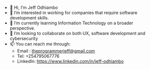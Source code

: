- 👋 Hi, I’m Jeff Odhiambo
- 👀 I’m interested in working for companies that require software development skills.
- 🌱 I’m currently learning Information Technology on a broader perspective.
- 💞️ I’m looking to collaborate on both UX, software development and cybersecurity
- 📫 You can reach me through:
   - Email : theprogrammerjeff@gmail.com
   - Tel: +254795067776
   - LinkedIn: https://www.linkedin.com/in/jeff-odhiambo

<!---
killall-nano/killall-nano is a ✨ special ✨ repository because its `README.md` (this file) appears on your GitHub profile.
You can click the Preview link to take a look at your changes.
--->
